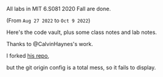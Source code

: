 All labs in MIT 6.S081 2020 Fall are done.

(From `Aug 27 2022` to `Oct 9 2022`)

Here's the code vault, plus some class notes and lab notes.

Thanks to @CalvinHaynes's work.

I forked [his repo](https://github.com/CalvinHaynes/MIT6.S081-2020-labs),

but the git origin config is a total mess, so it fails to display.
